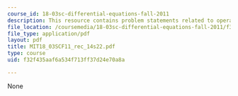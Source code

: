 ```yaml
---
course_id: 18-03sc-differential-equations-fall-2011
description: This resource contains problem statements related to operations.
file_location: /coursemedia/18-03sc-differential-equations-fall-2011/f32f435aaf6a534f713ff37d24e70a8a_MIT18_03SCF11_rec_14s22.pdf
file_type: application/pdf
layout: pdf
title: MIT18_03SCF11_rec_14s22.pdf
type: course
uid: f32f435aaf6a534f713ff37d24e70a8a

---
```

None